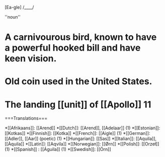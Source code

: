 [Ea-gle] /____/

''noun''

# A carnivourous bird, known to have a powerful hooked bill and have keen vision.
# Old coin used in the United States.
# The landing [[unit]] of [[Apollo]] 11

===Translations===

*[[Afrikaans]]: [[Arend]]
*[[Dutch]]: [[Arend]], [[Adelaar]] (1)
*[[Estonian]]: [[Kotkas]]
*[[Finnish]]: [[Kotka]]
*[[French]]: [[Aigle]] (1)
*[[German]]: [[Adler]], [[Aar]] (poetic) (1)
*[[Hungarian]]: [[Sas]] 
*[[Italian]]: [[Aquila]], [[Àquila]]
*[[Latin]]: [[Aqvila]]
*[[Norwegian]]: [[Ørn]]
*[[Polish]]: [[Orzeł]] (1)
*[[Spanish]] : [[Águila]] (1)
*[[Swedish]]: [[Örn]]